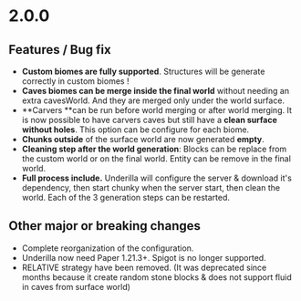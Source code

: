 # 2.0.0

## Features / Bug fix
- **Custom biomes are fully supported**. Structures will be generate correctly in custom biomes !
- **Caves biomes can be merge inside the final world** without needing an extra cavesWorld. And they are merged only under the world surface.
- **Carvers **can be run before world merging or after world merging. It is now possible to have carvers caves but still have a **clean surface without holes**. This option can be configure for each biome.
- **Chunks outside** of the surface world are now generated **empty**.
- **Cleaning step after the world generation**: Blocks can be replace from the custom world or on the final world. Entity can be remove in the final world.
- **Full process include.** Underilla will configure the server & download it's dependency, then start chunky when the server start, then clean the world. Each of the 3 generation steps can be restarted.

## Other major or breaking changes
- Complete reorganization of the configuration.
- Underilla now need Paper 1.21.3+. Spigot is no longer supported.
- RELATIVE strategy have been removed. (It was deprecated since months because it create random stone blocks & does not support fluid in caves from surface world)